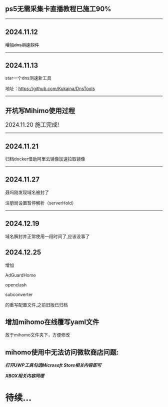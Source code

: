 ## ps5无需采集卡直播教程已施工90%

---

## 2024.11.12

~~增加dns测速软件~~

---

## 2024.11.13

star一个dns测速新工具

地址：https://github.com/Kukaina/DnsTools

---

## 开坑写Mihimo使用过程
<font size=4>2024.11.20 施工完成!</font>

---

## 2024.11.21
归档docker借助阿里云镜像加速拉取镜像

---

## 2024.11.27
聂吗刚发现域名被封了

注册局设置暂停解析（serverHold）

---

## 2024.12.19
域名解封并正常使用一段时间了,应该没事了

## 2024.12.25
增加

AdGuardHome

openclash

subconverter

的重写配置文件,之前旧版已归档

## 增加mihomo在线覆写yaml文件
放于mihomo文件夹下，方便修改

## mihomo使用中无法访问微软商店问题:
***打开UWP工具勾选Microsoft Store相关内容即可***

***XBOX相关内容同理***

# 待续...